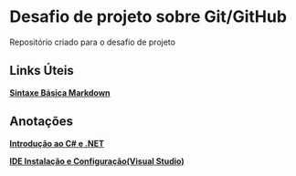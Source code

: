 # Desafio de projeto sobre Git/GitHub
Repositório criado para o desafio de projeto

## Links Úteis
**[Sintaxe Básica Markdown](https://www.markdownguide.org/basic-syntax/)**

## Anotações

**[Introdução ao C# e .NET](https://github.com/rodriguesvictor/dio-desafio-github/blob/main/Introdução%20ao%20C%23%20e%20.NET/Anotações.md)**

**[IDE Instalação e Configuração(Visual Studio)](https://github.com/rodriguesvictor/dio-desafio-github/tree/main/IDE%20Instalação%20e%20Configuração%20(Visual%20Studio))**
